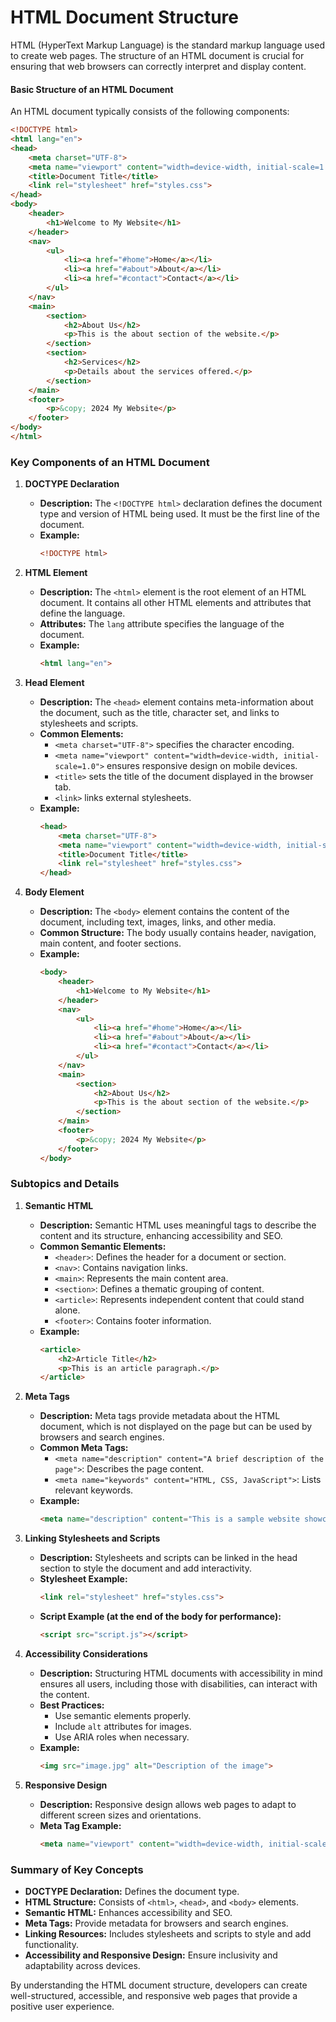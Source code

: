 # HTML Document Structure

HTML (HyperText Markup Language) is the standard markup language used to create web pages. The structure of an HTML document is crucial for ensuring that web browsers can correctly interpret and display content. 

#### Basic Structure of an HTML Document

An HTML document typically consists of the following components:

```html
<!DOCTYPE html>
<html lang="en">
<head>
    <meta charset="UTF-8">
    <meta name="viewport" content="width=device-width, initial-scale=1.0">
    <title>Document Title</title>
    <link rel="stylesheet" href="styles.css">
</head>
<body>
    <header>
        <h1>Welcome to My Website</h1>
    </header>
    <nav>
        <ul>
            <li><a href="#home">Home</a></li>
            <li><a href="#about">About</a></li>
            <li><a href="#contact">Contact</a></li>
        </ul>
    </nav>
    <main>
        <section>
            <h2>About Us</h2>
            <p>This is the about section of the website.</p>
        </section>
        <section>
            <h2>Services</h2>
            <p>Details about the services offered.</p>
        </section>
    </main>
    <footer>
        <p>&copy; 2024 My Website</p>
    </footer>
</body>
</html>
```

### Key Components of an HTML Document

1. **DOCTYPE Declaration**
   - **Description:** The `<!DOCTYPE html>` declaration defines the document type and version of HTML being used. It must be the first line of the document.
   - **Example:**
     ```html
     <!DOCTYPE html>
     ```

2. **HTML Element**
   - **Description:** The `<html>` element is the root element of an HTML document. It contains all other HTML elements and attributes that define the language.
   - **Attributes:** The `lang` attribute specifies the language of the document.
   - **Example:**
     ```html
     <html lang="en">
     ```

3. **Head Element**
   - **Description:** The `<head>` element contains meta-information about the document, such as the title, character set, and links to stylesheets and scripts.
   - **Common Elements:**
     - `<meta charset="UTF-8">` specifies the character encoding.
     - `<meta name="viewport" content="width=device-width, initial-scale=1.0">` ensures responsive design on mobile devices.
     - `<title>` sets the title of the document displayed in the browser tab.
     - `<link>` links external stylesheets.
   - **Example:**
     ```html
     <head>
         <meta charset="UTF-8">
         <meta name="viewport" content="width=device-width, initial-scale=1.0">
         <title>Document Title</title>
         <link rel="stylesheet" href="styles.css">
     </head>
     ```

4. **Body Element**
   - **Description:** The `<body>` element contains the content of the document, including text, images, links, and other media.
   - **Common Structure:** The body usually contains header, navigation, main content, and footer sections.
   - **Example:**
     ```html
     <body>
         <header>
             <h1>Welcome to My Website</h1>
         </header>
         <nav>
             <ul>
                 <li><a href="#home">Home</a></li>
                 <li><a href="#about">About</a></li>
                 <li><a href="#contact">Contact</a></li>
             </ul>
         </nav>
         <main>
             <section>
                 <h2>About Us</h2>
                 <p>This is the about section of the website.</p>
             </section>
         </main>
         <footer>
             <p>&copy; 2024 My Website</p>
         </footer>
     </body>
     ```

### Subtopics and Details

1. **Semantic HTML**
   - **Description:** Semantic HTML uses meaningful tags to describe the content and its structure, enhancing accessibility and SEO.
   - **Common Semantic Elements:**
     - `<header>`: Defines the header for a document or section.
     - `<nav>`: Contains navigation links.
     - `<main>`: Represents the main content area.
     - `<section>`: Defines a thematic grouping of content.
     - `<article>`: Represents independent content that could stand alone.
     - `<footer>`: Contains footer information.
   - **Example:**
     ```html
     <article>
         <h2>Article Title</h2>
         <p>This is an article paragraph.</p>
     </article>
     ```

2. **Meta Tags**
   - **Description:** Meta tags provide metadata about the HTML document, which is not displayed on the page but can be used by browsers and search engines.
   - **Common Meta Tags:**
     - `<meta name="description" content="A brief description of the page">`: Describes the page content.
     - `<meta name="keywords" content="HTML, CSS, JavaScript">`: Lists relevant keywords.
   - **Example:**
     ```html
     <meta name="description" content="This is a sample website showcasing HTML structure.">
     ```

3. **Linking Stylesheets and Scripts**
   - **Description:** Stylesheets and scripts can be linked in the head section to style the document and add interactivity.
   - **Stylesheet Example:**
     ```html
     <link rel="stylesheet" href="styles.css">
     ```
   - **Script Example (at the end of the body for performance):**
     ```html
     <script src="script.js"></script>
     ```

4. **Accessibility Considerations**
   - **Description:** Structuring HTML documents with accessibility in mind ensures all users, including those with disabilities, can interact with the content.
   - **Best Practices:**
     - Use semantic elements properly.
     - Include `alt` attributes for images.
     - Use ARIA roles when necessary.
   - **Example:**
     ```html
     <img src="image.jpg" alt="Description of the image">
     ```

5. **Responsive Design**
   - **Description:** Responsive design allows web pages to adapt to different screen sizes and orientations.
   - **Meta Tag Example:**
     ```html
     <meta name="viewport" content="width=device-width, initial-scale=1.0">
     ```

### Summary of Key Concepts

- **DOCTYPE Declaration:** Defines the document type.
- **HTML Structure:** Consists of `<html>`, `<head>`, and `<body>` elements.
- **Semantic HTML:** Enhances accessibility and SEO.
- **Meta Tags:** Provide metadata for browsers and search engines.
- **Linking Resources:** Includes stylesheets and scripts to style and add functionality.
- **Accessibility and Responsive Design:** Ensure inclusivity and adaptability across devices.

By understanding the HTML document structure, developers can create well-structured, accessible, and responsive web pages that provide a positive user experience.